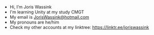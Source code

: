 - Hi, I’m Joris Wassink
- I'm learning Unity at my study CMGT 
- My email is JorisWassink@hotmail.com
- My pronouns are he/him
- Check my other accounts at my linktree: https://linktr.ee/joriswassink
